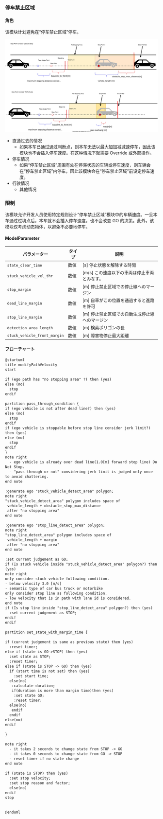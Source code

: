 ### 停车禁止区域

#### 角色

该模块计划避免在“停车禁止区域”停车。

![brief](./docs/no-stopping-area.svg)

- 直通过去的情况
  - 如果本车已通过通过判断点，则本车无法以最大加加减减速停车，因此该模块也不会插入停车速度。在这种情况下就需要 Override 或外部操作。
- 停车情况
  - 如果“停车禁止区域”周围有处在停滞状态的车辆或停车速度，则车辆会在“停车禁止区域”内停车，因此该模块会在“停车禁止区域”前设定停车速度。
- 行驶情况
  - 其他情况

### 限制

该模块允许开发人员使用特定规则设计“停车禁止区域”模块中的车辆速度。一旦本车通过过境点后，本车就不会插入停车速度，也不会改变 GO 的决策。此外，该模块仅考虑动态物体，以避免不必要地停车。

#### ModelParameter

| パラメーター                 | タイプ | 説明                                           |
| ---------------------------- | ------ | ---------------------------------------------- |
| `state_clear_time`           | 数値   | [s] 停止状態を解除する時間                     |
| `stuck_vehicle_vel_thr`      | 数値   | [m/s] この速度以下の車両は停止車両とみなす。   |
| `stop_margin`                | 数値   | [m] 停止禁止区域での停止線へのマージン         |
| `dead_line_margin`           | 数値   | [m] 自車がこの位置を通過すると進路を許可       |
| `stop_line_margin`           | 数値   | [m] 停止禁止区域での自動生成停止線へのマージン |
| `detection_area_length`      | 数値   | [m] 検索ポリゴンの長                           |
| `stuck_vehicle_front_margin` | 数値   | [m] 障害物停止最大距離                         |

#### フローチャート

```plantuml
@startuml
title modifyPathVelocity
start

if (ego path has "no stopping area" ?) then (yes)
else (no)
  stop
endif

partition pass_through_condition {
if (ego vehicle is not after dead line?) then (yes)
else (no)
  stop
endif
if (ego vehicle is stoppable before stop line consider jerk limit?) then (yes)
else (no)
  stop
endif
}
note right
  - ego vehicle is already over dead line(1.0[m] forward stop line) Do Not Stop.
  - "pass through or not" considering jerk limit is judged only once to avoid chattering.
end note

:generate ego "stuck_vehicle_detect_area" polygon;
note right
"stuck_vehicle_detect_area" polygon includes space of
 vehicle_length + obstacle_stop_max_distance
 after "no stopping area"
end note

:generate ego "stop_line_detect_area" polygon;
note right
"stop_line_detect_area" polygon includes space of
 vehicle_length + margin
 after "no stopping area"
end note

:set current judgement as GO;
if (Is stuck vehicle inside "stuck_vehicle_detect_area" polygon?) then (yes)
note right
only consider stuck vehicle following condition.
- below velocity 3.0 [m/s]
- semantic type of car bus truck or motorbike
only consider stop line as following condition.
- low velocity that is in path with lane id is considered.
end note
if (Is stop line inside "stop_line_detect_area" polygon?) then (yes)
  :set current judgement as STOP;
endif
endif

partition set_state_with_margin_time {

if (current judgement is same as previous state) then (yes)
  :reset timer;
else if (state is GO->STOP) then (yes)
  :set state as STOP;
  :reset timer;
else if (state is STOP -> GO) then (yes)
  if (start time is not set) then (yes)
    :set start time;
  else(no)
   :calculate duration;
   if(duration is more than margin time)then (yes)
    :set state GO;
    :reset timer;
  else(no)
   endif
  endif
else(no)
endif

}

note right
  - it takes 2 seconds to change state from STOP -> GO
  - it takes 0 seconds to change state from GO -> STOP
  - reset timer if no state change
end note

if (state is STOP) then (yes)
  :set stop velocity;
  :set stop reason and factor;
  else(no)
endif
stop


@enduml
```
